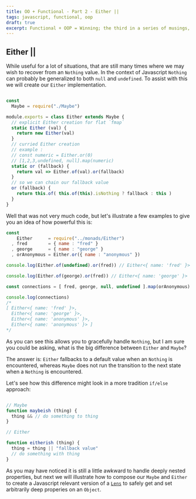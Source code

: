```yaml
---
title: OO + Functional - Part 2 - Either ||
tags: javascript, functional, oop
draft: true
excerpt: Functional + OOP = Winning; the third in a series of musings, focusing on the Either monad.
---
```


## Either ||

While useful for a lot of situations, that are still many times where we may wish to recover from an `Nothing` value.  In the context of Javascript `Nothing` can probably be generalized to both `null` and `undefined`.  To assist with this we will create our `Either` implementation.

```javascript

const
  Maybe = require("./Maybe")

module.exports = class Either extends Maybe {
  // explicit Either creation for flat `fmap`
  static Either (val) {
    return new Either(val)
  }
  // curried Either creation
  // example :
  // const numeric = Either.or(0)
  // [1,2,3,undefined, null].map(numeric)
  static or (fallback) {
    return val => Either.of(val).or(fallback)
  }
  // so we can chain our fallback value
  or (fallback) {
    return this.of( this.of(this).isNothing ? fallback : this )
  }
}
```

Well that was not very much code, but let's illustrate a few examples to give you an idea of how powerful this is:

```javascript
const
    Either      = require("../monads/Either")
  , fred        = { name : "fred" }
  , george      = { name : "george" }
  , orAnonymous = Either.or({ name : "anonymous" })

console.log(Either.of(undefined).or(fred)) // Either<{ name: 'fred' }>

console.log(Either.of(george).or(fred)) // Either<{ name: 'george' }>

const connections = [ fred, george, null, undefined ].map(orAnonymous)

console.log(connections)
/*
[ Either<{ name: 'fred' }>,
  Either<{ name: 'george' }>,
  Either<{ name: 'anonymous' }>,
  Either<{ name: 'anonymous' }> ]
*/

```

As you can see this allows you to gracefully handle `Nothing`, but I am sure you could be asking, what is the big difference between `Either` and `Maybe`?

The answer is: `Either` fallbacks to a default value when an `Nothing` is encountered, whereas `Maybe` does not run the transition to the next state when a `Nothing` is encountered.

Let's see how this difference might look in a more tradition `if/else` approach:

```javascript

// Maybe
function maybeish (thing) {
  thing && // do something to thing
}

// Either

function eitherish (thing) {
  thing = thing || "fallback value"
  // do something with thing
}
```

As you may have noticed it is still a little awkward to handle deeply nested properties, but next we will illustrate how to compose our `Maybe` and `Either` to create a Javascript relevant version of a [`Lens`](https://www21.in.tum.de/teaching/fp/SS15/papers/17.pdf) to safely get and set arbitrarily deep properies on an `Object`.